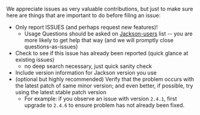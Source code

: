 We appreciate issues as very valuable contributions, but just to make sure here are things that are important to do before filing an issue:

* Only report ISSUES (and perhaps request new features)!
    * Usage Questions should be asked on [Jackson-users](https://groups.google.com/forum/#!search/jackson-users) list -- you are more likely to get help that way (and we will promptly close questions-as-issues)
* Check to see if this issue has already been reported (quick glance at existing issues)
    * no deep search necessary, just quick sanity check
* Include version information for Jackson version you use
* (optional but highly recommended) Verify that the problem occurs with the latest patch of same minor version; and even better, if possible, try using the latest stable patch version
    * For example: if you observe an issue with version `2.4.1`, first upgrade to `2.4.6` to ensure problem has not already been fixed.

